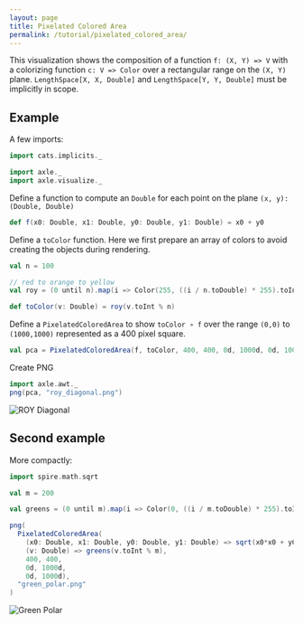 ```yaml
---
layout: page
title: Pixelated Colored Area
permalink: /tutorial/pixelated_colored_area/
---
```


This visualization shows the composition of a function `f: (X, Y) => V` with a
colorizing function `c: V => Color`
over a rectangular range on the `(X, Y)` plane.
`LengthSpace[X, X, Double]` and
`LengthSpace[Y, Y, Double]` must be implicitly in scope.

## Example

A few imports:

```scala mdoc:silent
import cats.implicits._

import axle._
import axle.visualize._
```

Define a function to compute an `Double` for each point on the plane `(x, y): (Double, Double)`

```scala mdoc
def f(x0: Double, x1: Double, y0: Double, y1: Double) = x0 + y0
```

Define a `toColor` function.
Here we first prepare an array of colors to avoid creating the objects during rendering.

```scala mdoc
val n = 100

// red to orange to yellow
val roy = (0 until n).map(i => Color(255, ((i / n.toDouble) * 255).toInt, 0)).toArray

def toColor(v: Double) = roy(v.toInt % n)
```

Define a `PixelatedColoredArea` to show `toColor ∘ f` over the range `(0,0)` to `(1000,1000)`
represented as a 400 pixel square.

```scala mdoc
val pca = PixelatedColoredArea(f, toColor, 400, 400, 0d, 1000d, 0d, 1000d)
```

Create PNG

```scala mdoc
import axle.awt._
png(pca, "roy_diagonal.png")
```

![ROY Diagonal](/tutorial/images/roy_diagonal.png)

## Second example

More compactly:

```scala mdoc
import spire.math.sqrt

val m = 200

val greens = (0 until m).map(i => Color(0, ((i / m.toDouble) * 255).toInt, 0)).toArray

png(
  PixelatedColoredArea(
    (x0: Double, x1: Double, y0: Double, y1: Double) => sqrt(x0*x0 + y0*y0),
    (v: Double) => greens(v.toInt % m),
    400, 400,
    0d, 1000d,
    0d, 1000d),
  "green_polar.png"
)
```

![Green Polar](/tutorial/images/green_polar.png)
